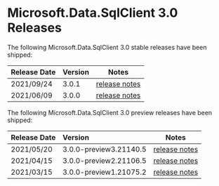 # Microsoft.Data.SqlClient 3.0 Releases

The following Microsoft.Data.SqlClient 3.0 stable releases have been shipped:

| Release Date | Version | Notes |
| :-- | :-- | :--: |
| 2021/09/24 | 3.0.1 | [release notes](3.0.1.md) |
| 2021/06/09 | 3.0.0 | [release notes](3.0.0.md) |

The following Microsoft.Data.SqlClient 3.0 preview releases have been shipped:

| Release Date | Version | Notes |
| :-- | :-- | :--: |
| 2021/05/20 | 3.0.0-preview3.21140.5 | [release notes](3.0.0-preview3.md) |
| 2021/04/15 | 3.0.0-preview2.21106.5 | [release notes](3.0.0-preview2.md) |
| 2021/03/15 | 3.0.0-preview1.21075.2 | [release notes](3.0.0-preview1.md) |
